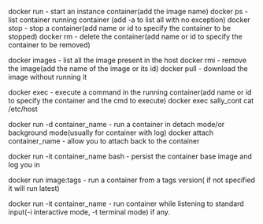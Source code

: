 docker run - start an instance container(add the image name)
docker ps - list container running container (add -a to list all with no exception)
docker stop - stop a container(add name or id to specify the container to be stopped)
docker rm - delete the container(add name or id to specify the container to be removed)

docker images - list all the image present in the host
docker rmi - remove the image(add the name of the image or its id)
docker pull - download the image without running it

docker exec - execute a command in the running container(add name or id to specify the container and the cmd to execute)
docker exec sally_cont cat /etc/host

docker run -d container_name - run a container in detach mode/or background mode(usually for container with log)
docker attach container_name - allow you to attach back to the container

docker run -it container_name bash - persist the container base image and log you in

docker run image:tags - run a container from a tags version( if not specified it will run latest)

docker run -it container_name - run container while listening to standard input(-i interactive mode, -t terminal mode) if any.
